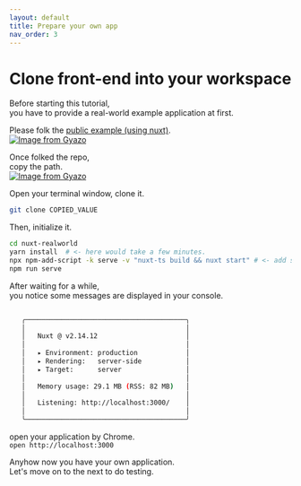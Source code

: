 ```yaml
---
layout: default
title: Prepare your own app
nav_order: 3
---
```


# Clone front-end into your workspace

Before starting this tutorial,  
you have to provide a real-world example application at first.

Please folk the [public example (using nuxt)](https://github.com/devJang/nuxt-realworld).  
[![Image from Gyazo](https://t.gyazo.com/teams/diverta/97a97eed78fc45ee49c5d5bac0925721.png)](https://diverta.gyazo.com/97a97eed78fc45ee49c5d5bac0925721)

Once folked the repo,  
copy the path.  
[![Image from Gyazo](https://t.gyazo.com/teams/diverta/e8c4c66742dfa225eefbf10c50fd8656.png)](https://diverta.gyazo.com/e8c4c66742dfa225eefbf10c50fd8656)

Open your terminal window, clone it.  
```sh
git clone COPIED_VALUE
```

Then, initialize it.
```sh
cd nuxt-realworld
yarn install  # <- here would take a few minutes.
npx npm-add-script -k serve -v "nuxt-ts build && nuxt start" # <- add static serve command to avoid initial loading screen.
npm run serve
```

After waiting for a while,  
you notice some messages are displayed in your console.  
```sh

   ╭────────────────────────────────────────╮
   │                                        │
   │   Nuxt @ v2.14.12                      │
   │                                        │
   │   ▸ Environment: production            │
   │   ▸ Rendering:   server-side           │
   │   ▸ Target:      server                │
   │                                        │
   │   Memory usage: 29.1 MB (RSS: 82 MB)   │
   │                                        │
   │   Listening: http://localhost:3000/    │
   │                                        │
   ╰────────────────────────────────────────╯

```

open your application by Chrome.  
`open http://localhost:3000`

Anyhow now you have your own application.  
Let's move on to the next to do testing.